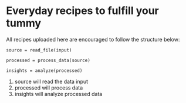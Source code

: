# Everyday recipes to fulfill your tummy

All recipes uploaded here are encouraged to follow the structure below:

```
source = read_file(input)

processed = process_data(source)

insights = analyze(processed)
```

1. source will read the data input
2. processed will process data
3. insights will analyze processed data

